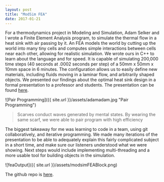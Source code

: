 ```yaml
---
layout: post
title: "ModSim FEA"
date: 2017-01-21
---
```

For a thermodynamics project in Modeling and Simulation, Adam Selker and I wrote a Finite Element Analysis program, to simulate the thermal flow in a heat sink with air passing by it. An FEA models the world by cutting up the world into many tiny cells and computes simple interactions between cells near each other, allowing for realistic simulation. We wrote ours in C++ to learn about the language and for speed. It is capable of simulating 200,000 time steps (40 seconds at .0002 seconds per step) of a 50mm x 50mm x 10mm space in 6 minutes. The configuration allows us to easily define new materials, including fluids moving in a laminar flow, and arbitrarily shaped objects. We presented our findings about the optimal heat sink design in a formal presentation to a professor and students. The presentation can be found [here](https://goo.gl/PJpgE8 "FEA Presentation").

![Pair Programming]({{ site.url }}/assets/adamadam.jpg "Pair Programming")

> Scarves conduct waves generated by mental states. By wearing the same scarf, we were able to pair program with high efficiency

The biggest takeaway for me was learning to code in a team, using git collaboratively, and iterative programming. We made many iterations of the presentation to be able to adequately explain this fairly complicated subject in a short time, and make sure our listeners understood what we were showing. Next steps would include implementing multi-threading and a more usable tool for building objects in the simulation.

![feaOutput]({{ site.url }}/assets/modsimFEABlock.png)

The github repo is [here](https://github.com/labseven/modsim-heatsink-fem/ "Heatsink FEM Github").
